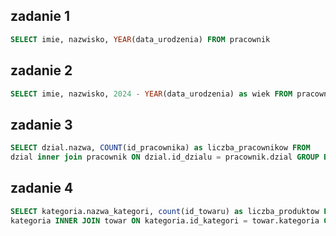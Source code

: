 ## zadanie 1
```sql
SELECT imie, nazwisko, YEAR(data_urodzenia) FROM pracownik
```
## zadanie 2
```sql
SELECT imie, nazwisko, 2024 - YEAR(data_urodzenia) as wiek FROM pracownik
```
## zadanie 3
```sql
SELECT dzial.nazwa, COUNT(id_pracownika) as liczba_pracownikow FROM
dzial inner join pracownik ON dzial.id_dzialu = pracownik.dzial GROUP BY dzial.nazwa;
```
## zadanie 4
```sql
SELECT kategoria.nazwa_kategori, count(id_towaru) as liczba_produktow FROM
kategoria INNER JOIN towar ON kategoria.id_kategori = towar.kategoria GROUP BY kategoria.nazwa_kategori
```

